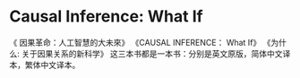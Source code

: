 # Causal Inference: What If

《 因果革命：人工智慧的大未來》
《CAUSAL INFERENCE： What If》
《为什么: 关于因果关系的新科学》
这三本书都是一本书：分别是英文原版，简体中文译本，繁体中文译本。
